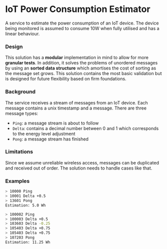 # IoT Power Consumption Estimator

A service to estimate the power consumption of an IoT device. The device being monitored is assumed to consume 10W when fully utilised and has a linear behaviour.  

### Design
This solution has a **modular** implementation in mind to allow for more **granular tests**. In addition, it solves the problems of unordered messages by using an **sorted data structure** which amortises the cost of sorting as the message set grows. This solution contains the most basic validation but is designed for future flexibility based on firm foundations.

### Background

The service receives a stream of messages from an IoT device. Each message contains a unix timestamp and a message. There are three message types:
- `Ping`: a message stream is about to follow
- `Delta`: contains a decimal number between 0 and 1 which corresponds to the energy level adjustment
- `Pong`: a message stream has finished

### Limitations

Since we assume unreliable wireless access, messages can be duplicated and received out of order. The solution needs to handle cases like that.

### Examples

```bash
> 10000 Ping
> 10001 Delta +0.5
> 13601 Pong
Estimation: 5.0 Wh
```

```bash
> 100002 Ping
> 100003 Delta +0.5
> 103603 Delta -0.25
> 105403 Delta +0.75
> 105403 Delta +0.75
> 107203 Pong
Estimation: 11.25 Wh
```
